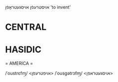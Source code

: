 אויסטרעפֿן
אויסגעטראָפֿן
'to invent'

CENTRAL
========

HASIDIC
=======
= AMERICA = 

/ˈoustrɛfɱ̩/ <אויפטרעפן>
/ˈousgətrɔfɱ̩/ <אויסגעטראפן>